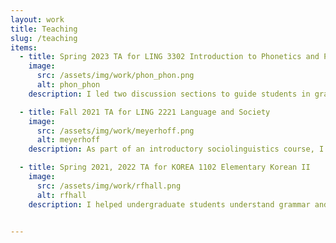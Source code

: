 ```yaml
---
layout: work
title: Teaching
slug: /teaching
items:
  - title: Spring 2023 TA for LING 3302 Introduction to Phonetics and Phonology
    image:
      src: /assets/img/work/phon_phon.png
      alt: phon_phon
    description: I led two discussion sections to guide students in grasping fundamental concepts in phonetics and phonology by reviewing course materials, teaching technical skills in phonetic analyses, and hosting review sessions. 

  - title: Fall 2021 TA for LING 2221 Language and Society
    image:
      src: /assets/img/work/meyerhoff.png
      alt: meyerhoff
    description: As part of an introductory sociolinguistics course, I facilitated two sections dedicated to introducing theoretical and technical sociolinguistic concepts to students new to the field.

  - title: Spring 2021, 2022 TA for KOREA 1102 Elementary Korean II
    image:
      src: /assets/img/work/rfhall.png
      alt: rfhall
    description: I helped undergraduate students understand grammar and hone their conversational skills in Korean.


---
```


<br />
<br />
